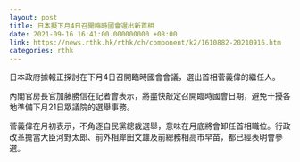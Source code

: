 ```yaml
---
layout: post
title: 日本擬下月4日召開臨時國會選出新首相
date: 2021-09-16 16:41:00.000000000 +08:00
link: https://news.rthk.hk/rthk/ch/component/k2/1610882-20210916.htm
categories: rthk
---
```


日本政府據報正探討在下月4日召開臨時國會會議，選出首相菅義偉的繼任人。

內閣官房長官加藤勝信在記者會表示，將盡快敲定召開臨時國會日期，避免干擾各地準備下月21日眾議院的選舉事務。

菅義偉在月初表示，不角逐自民黨總裁選舉，意味在月底將會卸任首相職位。行政改革擔當大臣河野太郎、前外相岸田文雄及前總務相高市早苗，都已經表明會參選。
